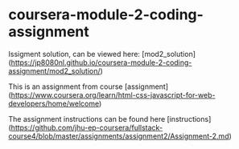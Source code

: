 # coursera-module-2-coding-assignment

Issigment solution, can be viewed here:
[mod2_solution] (https://jp8080nl.github.io/coursera-module-2-coding-assignment/mod2_solution/)

This is an assignment from course
[assignment] (https://www.coursera.org/learn/html-css-javascript-for-web-developers/home/welcome)

The assignment instructions can be found here
[instructions] (https://github.com/jhu-ep-coursera/fullstack-course4/blob/master/assignments/assignment2/Assignment-2.md)

